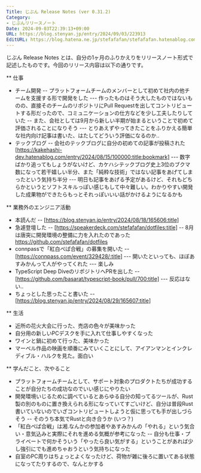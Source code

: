 ```yaml
---
Title: じぶん Release Notes (ver 0.31.2)
Category:
- じぶんリリースノート
Date: 2024-09-03T22:39:13+09:00
URL: https://blog.stenyan.jp/entry/2024/09/03/223913
EditURL: https://blog.hatena.ne.jp/stefafafan/stefafafan.hatenablog.com/atom/entry/6802340630903609828
---
```


じぶん Release Notes とは、自分の1ヶ月のふりかえりをリリースノート形式で記述したものです。今回のリリース内容は以下の通りです。

** 仕事
- チーム開発
-- プラットフォームチームのメンバーとして初めて社内の他チームを支援する形で開発をした
--- 作ったものはそう大したものではないものの、直接そのチームのリポジトリにPull Requestを出してコントリビュートする形だったので、コミュニケーションの仕方などを少し工夫したりしていた
-- また、会社としては9月から新しい半期が始まるということで初めて評価されることになりそう
--- とりあえずやってきたことをふりかえる簡単な社内向け記事は書いた、はたしてどういう評価になるのか..
- テックブログ
-- 会社のテックブログに自分の初めての記事が投稿された [https://kakehashi-dev.hatenablog.com/entry/2024/08/15/100000:title:bookmark]
--- 数字ばかり追ってもしょうがないけど、カケハシテックブログ史上3位のブクマ数になって若干嬉しい半分、また「純粋な技術」ではない記事をあげてしまったという気持ち半分
--- 明日も記事をあげる予定があるけど、それもどちらかというとソフトスキルっぽい感じもして中々難しい。わかりやすい開発した成果物ができたらもっとそれっぽいいい話がかけるようになるかも

** 業務外のエンジニア活動
- 本読んだ
-- [https://blog.stenyan.jp/entry/2024/08/18/165606:title]
- 急遽登壇した
-- [https://speakerdeck.com/stefafafan/dotfiles:title]
-- 8月は唐突に開発環境の整備に力を入れたのであった https://github.com/stefafafan/dotfiles
- connpassで「紅白ぺぱ合戦」の募集を開いた
-- [https://connpass.com/event/329428/:title]
--- 開いたといっても、ほぼあすみかんって人がやってくれた
--- 楽しみ
- TypeScript Deep DiveのリポジトリへPRを出した
-- [https://github.com/basarat/typescript-book/pull/700:title]
--- 反応はない..
- ちょっとした思ったこと書いた
-- [https://blog.stenyan.jp/entry/2024/08/29/165607:title]

** 生活
- 近所の花火大会に行った、売店の色々が美味かった
- 自分用の新しいPCデスクを手に入れて仕事しやすくなった
- ワインと鍋に初めて行った、美味かった
- マーベル作品の映画を順番にみていくことにして、アイアンマンとインクレディブル・ハルクを見た。面白い

** 学んだこと、次やること
- プラットフォームチームとして、サポート対象のプロダクトたちが成功することが自分たちの成功なのでいい感じにやりたい
- 開発環境いじるために調べているとあらゆる自分の知ってるツールが、Rust製の別のものに置き換えられる形になっていてすごいけど、自分は普段Rust書いていないのでいざコントリビュートしようと仮に思っても手が出しづらそう
-- そのうち本気でRustと向き合うか (いつ？)
- 「紅白ぺぱ合戦」は湘.なんかの参加者やあすみかんの「やれる」という気合い・意気込みと実際にそれを進める気概が参考になった
-- 自分も仕事・プライベートで何かそういう「やったら良い気がする」ということがあれば少し強引にでも進めちゃおうという気持ちになった
- 自室のPC周りはちょっとよくなったけど、荷物が雑に後ろに置いてある状態になってたりするので、なんとかする
